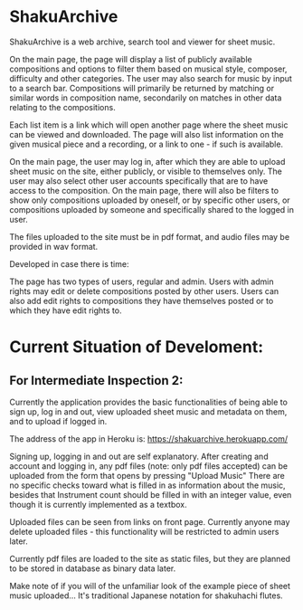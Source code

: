 # ShakuArchive

ShakuArchive is a web archive, search tool and viewer for sheet music.

On the main page, the page will display a list of publicly available compositions and options to filter them based on musical style, composer, difficulty and other categories.
The user may also search for music by input to a search bar. Compositions will primarily be returned by matching or similar words in composition name, secondarily on matches in other data relating to the compositions.

Each list item is a link which will open another page where the sheet music can be viewed and downloaded. The page will also list information on the given musical piece and a recording, or a link to one - if such is available.

On the main page, the user may log in, after which they are able to upload sheet music on the site, either publicly, or visible to themselves only. The user may also select other user accounts specifically that are to have access to the composition. On the main page, there will also be filters to show only compositions uploaded by oneself, or by specific other users, or compositions uploaded by someone and specifically shared to the logged in user.

The files uploaded to the site must be in pdf format, and audio files may be provided in wav format. 

Developed in case there is time:

The page has two types of users, regular and admin. Users with admin rights may edit or delete compositions posted by other users. Users can also add edit rights to compositions they have themselves posted or to which they have edit rights to.

# Current Situation of Develoment:

## For Intermediate Inspection 2:

Currently the application provides the basic functionalities of being able to sign up, log in and out, view uploaded sheet music and metadata on them, and to upload if logged in.

The address of the app in Heroku is:
https://shakuarchive.herokuapp.com/

Signing up, logging in and out are self explanatory.
After creating and account and logging in, any pdf files (note: only pdf files accepted) can be uploaded from the form that opens by pressing "Upload Music"
There are no specific checks toward what is filled in as information about the music, besides that Instrument count should be filled in with an integer value, even though it is currently implemented as a textbox.

Uploaded files can be seen from links on front page.
Currently anyone may delete uploaded files - this functionality will be restricted to admin users later.

Currently pdf files are loaded to the site as static files, but they are planned to be stored in database as binary data later.

Make note of if you will of the unfamiliar look of the example piece of sheet music uploaded... 
It's traditional Japanese notation for shakuhachi flutes.
